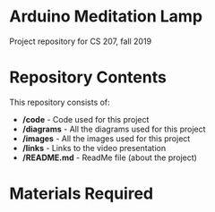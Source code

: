 # Arduino Meditation Lamp
Project repository for CS 207, fall 2019

# Repository Contents
This repository consists of:
* **/code** - Code used for this project
* **/diagrams** - All the diagrams used for this project
* **/images** - All the images used for this project
* **/links** - Links to the video presentation
* **/README.md** - ReadMe file (about the project)

# Materials Required
